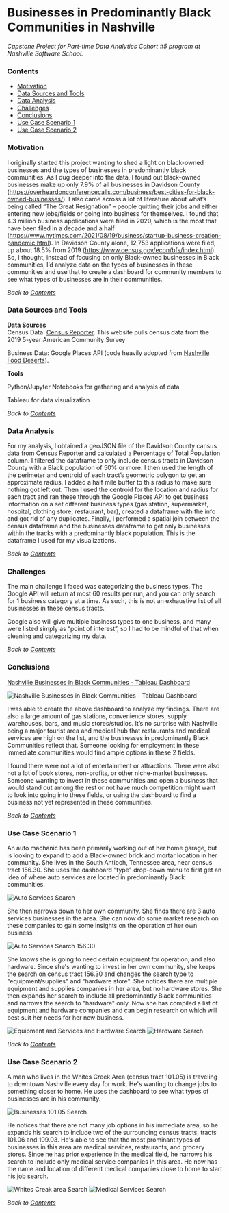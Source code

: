 # Businesses in Predominantly Black Communities in Nashville
*Capstone Project for Part-time Data Analytics Cohort #5 program at Nashville Software School.* 

### **Contents**  
- [Motivation](#Motivation)
- [Data Sources and Tools](#Data-Sources-and-Tools)
- [Data Analysis](#Data-Analysis)
- [Challenges](#Challenges)
- [Conclusions](#Conclusions)
- [Use Case Scenario 1](#Use-Case-Scenario-1)
- [Use Case Scenario 2](#Use-Case-Scenario-2)
 

### **Motivation**   
I originally started this project wanting to shed a light on black-owned businesses and the types of businesses in predominantly black communities. As I dug deeper into the data, I found out black-owned businesses make up only 7.9% of all businesses in Davidson County (https://overheardonconferencecalls.com/business/best-cities-for-black-owned-businesses/). I also came across a lot of literature about what’s being called “The Great Resignation” – people quitting their jobs and either entering new jobs/fields or going into business for themselves. I found that 4.3 million business applications were filed in 2020, which is the most that have been filed in a decade and a half (https://www.nytimes.com/2021/08/19/business/startup-business-creation-pandemic.html). In Davidson County alone, 12,753 applications were filed, up about 18.5% from 2019 (https://www.census.gov/econ/bfs/index.html). So, I thought, instead of focusing on only Black-owned businesses in Black communities, I’d analyze data on the types of businesses in these communities and use that to create a dashboard for community members to see what types of businesses are in their communities.   

*Back to [Contents](#Contents)*

### **Data Sources and Tools**   
**Data Sources**   
Census Data: [Census Reporter](https://censusreporter.org/data/table/?table=B02001&geo_ids=04000US47,01000US,05000US47037,140|05000US47037&primary_geo_id=05000US47037). This website pulls census data from the 2019 5-year American Community Survey

Business Data: Google Places API (code heavily adopted from [Nashville Food Deserts](https://github.com/raom1/nashville-food-deserts)).

**Tools**

Python/Jupyter Notebooks for gathering and analysis of data

Tableau for data visualization     

*Back to [Contents](#Contents)*

### **Data Analysis**
For my analysis, I obtained a geoJSON file of the Davidson County cansus data from Census Reporter and calculated a Percentage of Total Population column. I filtered the dataframe to only include census tracts in Davidson County with a Black population of 50% or more. 
I then used the length of the perimeter and centroid of each tract’s geometric polygon to get an approximate radius. I added a half mile buffer to this radius to make sure nothing got left out. 
Then I used the centroid for the location and radius for each tract and ran these through the Google Places API to get business information on a set different business types (gas station, supermarket, hospital, clothing store, restaurant, bar), created a dataframe with the info and got rid of any duplicates. 
Finally, I performed a spatial join between the census dataframe and the businesses dataframe to get only businesses within the tracks with a predominantly black population. This is the dataframe I used for my visualizations.

*Back to [Contents](#Contents)*

### **Challenges**
The main challenge I faced was categorizing the business types. The Google API will return at most 60 results per run, and you can only search for 1 business category at a time. As such, this is not an exhaustive list of all businesses in these census tracts. 

Google also will give multiple business types to one business, and many were listed simply as “point of interest”, so I had to be mindful of that when cleaning and categorizing my data. 

*Back to [Contents](#Contents)*

### **Conclusions**
[Nashville Businesses in Black Communities - Tableau Dashboard](https://prod-useast-b.online.tableau.com/#/site/tarynpatterson/views/NashvilleBusinessesinBlackCommunities/NashvilleBusinessesinBlackCommunities?:iid=3)

![Nashville Businesses in Black Communities - Tableau Dashboard](https://github.com/tarynpatterson/nashville-businesses-in-black-communities/blob/main/images/NBBC%20Dashboard.PNG)

I was able to create the above dashboard to analyze my findings. There are also a large amount of gas stations, convenience stores, supply warehouses, bars, and music stores/studios. It’s no surprise with Nashville being a major tourist area and medical hub that restaurants and medical services are high on the list, and the businesses in predominantly Black Communities reflect that. Someone looking for employment in these immediate communities would find ample options in these 2 fields. 

I found there were not a lot of entertainment or attractions. There were also not a lot of book stores, non-profits, or other niche-market businesses. Someone wanting to invest in these communities and open a business that would stand out among the rest or not have much competition might want to look into going into these fields, or using the dashboard to find a business not yet represented in these communities. 

*Back to [Contents](#Contents)*

### **Use Case Scenario 1** 
An auto machanic has been primarily working out of her home garage, but is looking to expand to add a Black-owned brick and mortar location in her community. She lives in the South Antioch, Tennessee area, near census tract 156.30. She uses the dashboard "type" drop-down menu to first get an idea of where auto services are located in predominantly Black communities.

![Auto Services Search](https://github.com/tarynpatterson/nashville-businesses-in-black-communities/blob/main/images/auto%20services.PNG)

She then narrows down to her own community. She finds there are 3 auto services businesses in the area. She can now do some market research on these companies to gain some insights on the operation of her own business. 

![Auto Services Search 156.30](https://github.com/tarynpatterson/nashville-businesses-in-black-communities/blob/main/images/auto%20services%20156.30.PNG)

She knows she is going to need certain equipment for operation, and also hardware. Since she's wanting to invest in her own community, she keeps the search on census tract 156.30 and changes the search type to "equipment/supplies" and "hardware store". She notices there are multiple equipment and supplies companies in her area, but no hardware stores. She then expands her search to include all predominantly Black communities and narrows the search to "hardware" only. 
Now she has compiled a list of equipment and hardware companies and can begin research on which will best suit her needs for her new business.

![Equipment and Services and Hardware Search](https://github.com/tarynpatterson/nashville-businesses-in-black-communities/blob/main/images/equipment%20and%20supplies%20and%20hardware%20156.30.PNG) ![Hardware Search](https://github.com/tarynpatterson/nashville-businesses-in-black-communities/blob/main/images/hardware%20stores.PNG)

*Back to [Contents](#Contents)* 

### **Use Case Scenario 2**
A man who lives in the Whites Creek Area (census tract 101.05) is traveling to downtown Nashville every day for work. He's wanting to change jobs to something closer to home. He uses the dashboard to see what types of businesses are in his community. 

![Businesses 101.05 Search](https://github.com/tarynpatterson/nashville-businesses-in-black-communities/blob/main/images/101.05.PNG)

He notices that there are not many job options in his immediate area, so he expands his search to include two of the surrounding census tracts, tracts 101.06 and 109.03. He's able to see that the most prominant types of businesses in this area are medical services, restaurants, and grocery stores. Since he has prior experience in the medical field, he narrows his search to include only medical service companies in this area. He now has the name and location of different medical companies close to home to start his job search. 

![Whites Creak area Search](https://github.com/tarynpatterson/nashville-businesses-in-black-communities/blob/main/images/whites%20creak%20job%20search.PNG) ![Medical Services Search](https://github.com/tarynpatterson/nashville-businesses-in-black-communities/blob/main/images/medical%20services.PNG)

*Back to [Contents](#Contents)*